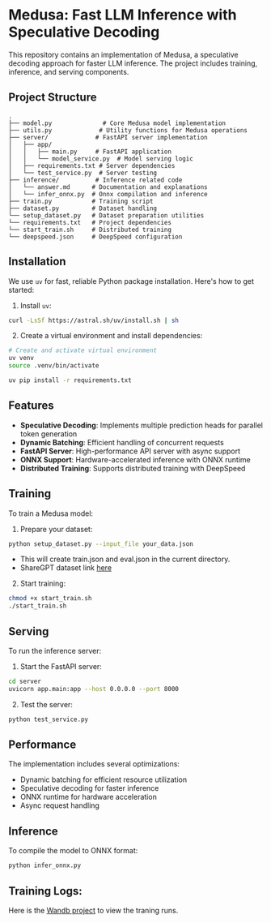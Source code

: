 # Medusa: Fast LLM Inference with Speculative Decoding

This repository contains an implementation of Medusa, a speculative decoding approach for faster LLM inference. The project includes training, inference, and serving components.

## Project Structure

```
.
├── model.py              # Core Medusa model implementation
├── utils.py             # Utility functions for Medusa operations
├── server/             # FastAPI server implementation
│   ├── app/
│   │   ├── main.py     # FastAPI application
│   │   └── model_service.py  # Model serving logic
│   ├── requirements.txt # Server dependencies
│   └── test_service.py  # Server testing
├── inference/          # Inference related code
│   └── answer.md      # Documentation and explanations
│   └── infer_onnx.py  # Onnx compilation and inference
├── train.py           # Training script
├── dataset.py         # Dataset handling
└── setup_dataset.py   # Dataset preparation utilities
└── requirements.txt   # Project dependencies
└── start_train.sh     # Distributed training 
└── deepspeed.json     # DeepSpeed configuration
```

## Installation

We use `uv` for fast, reliable Python package installation. Here's how to get started:

1. Install `uv`:
```bash
curl -LsSf https://astral.sh/uv/install.sh | sh
```

2. Create a virtual environment and install dependencies:
```bash
# Create and activate virtual environment
uv venv
source .venv/bin/activate 

uv pip install -r requirements.txt
```

## Features

- **Speculative Decoding**: Implements multiple prediction heads for parallel token generation
- **Dynamic Batching**: Efficient handling of concurrent requests
- **FastAPI Server**: High-performance API server with async support
- **ONNX Support**: Hardware-accelerated inference with ONNX runtime
- **Distributed Training**: Supports distributed training with DeepSpeed

## Training

To train a Medusa model:

1. Prepare your dataset:
```bash
python setup_dataset.py --input_file your_data.json
```
 - This will create train.json and eval.json in the current directory.
 - ShareGPT dataset link [here](https://huggingface.co/datasets/anon8231489123/ShareGPT_Vicuna_unfiltered/blob/main/ShareGPT_V3_unfiltered_cleaned_split_no_imsorry.json)

2. Start training:
```bash
chmod +x start_train.sh
./start_train.sh
```

## Serving

To run the inference server:

1. Start the FastAPI server:
```bash
cd server
uvicorn app.main:app --host 0.0.0.0 --port 8000
```

2. Test the server:
```bash
python test_service.py
```

## Performance

The implementation includes several optimizations:
- Dynamic batching for efficient resource utilization
- Speculative decoding for faster inference
- ONNX runtime for hardware acceleration
- Async request handling


## Inference

To compile the model to ONNX format:
```bash
python infer_onnx.py
```

## Training Logs:

Here is the [Wandb project](https://wandb.ai/theharshithdev-exp/huggingface/runs/89ut3wkv?nw=nwusertheharshithdev) to view the traning runs. 
